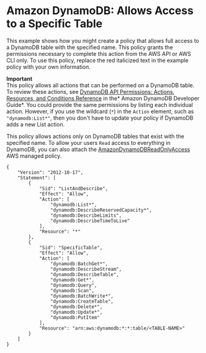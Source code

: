 # Amazon DynamoDB: Allows Access to a Specific Table<a name="reference_policies_examples_dynamodb_specific-table"></a>

This example shows how you might create a policy that allows full access to a DynamoDB table with the specified name\. This policy grants the permissions necessary to complete this action from the AWS API or AWS CLI only\. To use this policy, replace the red italicized text in the example policy with your own information\.

**Important**  
This policy allows all actions that can be performed on a DynamoDB table\. To review these actions, see [DynamoDB API Permissions: Actions, Resources, and Conditions Reference](https://docs.aws.amazon.com/amazondynamodb/latest/developerguide/api-permissions-reference.html) in the* Amazon DynamoDB Developer Guide*\. You could provide the same permissions by listing each individual action\. However, if you use the wildcard \(`*`\) in the `Action` element, such as `"dynamodb:List*"`, then you don't have to update your policy if DynamoDB adds a new List action\. 

This policy allows actions only on DynamoDB tables that exist with the specified name\. To allow your users `Read` access to everything in DynamoDB, you can also attach the [AmazonDynamoDBReadOnlyAccess](https://console.aws.amazon.com/iam/home#policies/arn:aws:iam::aws:policy/AmazonDynamoDBReadOnlyAccess) AWS managed policy\.

```
{
    "Version": "2012-10-17",
    "Statement": [
        {
            "Sid": "ListAndDescribe",
            "Effect": "Allow",
            "Action": [
                "dynamodb:List*",
                "dynamodb:DescribeReservedCapacity*",
                "dynamodb:DescribeLimits",
                "dynamodb:DescribeTimeToLive"
            ],
            "Resource": "*"
        },
        {
            "Sid": "SpecificTable",
            "Effect": "Allow",
            "Action": [
                "dynamodb:BatchGet*",
                "dynamodb:DescribeStream",
                "dynamodb:DescribeTable",
                "dynamodb:Get*",
                "dynamodb:Query",
                "dynamodb:Scan",
                "dynamodb:BatchWrite*",
                "dynamodb:CreateTable",
                "dynamodb:Delete*",
                "dynamodb:Update*",
                "dynamodb:PutItem"
            ],
            "Resource": "arn:aws:dynamodb:*:*:table/<TABLE-NAME>"
        }
    ]
}
```